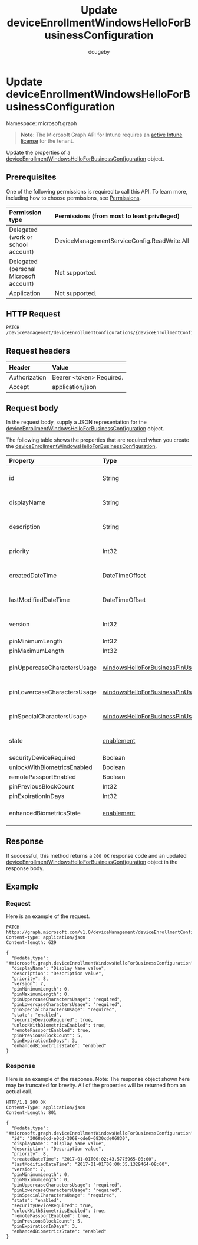 ﻿---
title: "Update deviceEnrollmentWindowsHelloForBusinessConfiguration"
description: "Update the properties of a deviceEnrollmentWindowsHelloForBusinessConfiguration object."
author: "dougeby"
localization_priority: Normal
ms.prod: "intune"
doc_type: apiPageType
---

# Update deviceEnrollmentWindowsHelloForBusinessConfiguration

Namespace: microsoft.graph

> **Note:** The Microsoft Graph API for Intune requires an [active Intune license](https://go.microsoft.com/fwlink/?linkid=839381) for the tenant.

Update the properties of a [deviceEnrollmentWindowsHelloForBusinessConfiguration](../resources/intune-onboarding-deviceenrollmentwindowshelloforbusinessconfiguration.md) object.

## Prerequisites

One of the following permissions is required to call this API. To learn more, including how to choose permissions, see [Permissions](/graph/permissions-reference).

| Permission type                        | Permissions (from most to least privileged) |
| :------------------------------------- | :------------------------------------------ |
| Delegated (work or school account)     | DeviceManagementServiceConfig.ReadWrite.All |
| Delegated (personal Microsoft account) | Not supported.                              |
| Application                            | Not supported.                              |

## HTTP Request

<!-- {
  "blockType": "ignored"
}
-->

```http
PATCH /deviceManagement/deviceEnrollmentConfigurations/{deviceEnrollmentConfigurationId}
```

## Request headers

| Header        | Value                          |
| :------------ | :----------------------------- |
| Authorization | Bearer &lt;token&gt; Required. |
| Accept        | application/json               |

## Request body

In the request body, supply a JSON representation for the [deviceEnrollmentWindowsHelloForBusinessConfiguration](../resources/intune-onboarding-deviceenrollmentwindowshelloforbusinessconfiguration.md) object.

The following table shows the properties that are required when you create the [deviceEnrollmentWindowsHelloForBusinessConfiguration](../resources/intune-onboarding-deviceenrollmentwindowshelloforbusinessconfiguration.md).

| Property                    | Type                                                                                                 | Description                                                                                                                        |
| :-------------------------- | :--------------------------------------------------------------------------------------------------- | :--------------------------------------------------------------------------------------------------------------------------------- |
| id                          | String                                                                                               | Not yet documented Inherited from [deviceEnrollmentConfiguration](../resources/intune-onboarding-deviceenrollmentconfiguration.md) |
| displayName                 | String                                                                                               | Not yet documented Inherited from [deviceEnrollmentConfiguration](../resources/intune-onboarding-deviceenrollmentconfiguration.md) |
| description                 | String                                                                                               | Not yet documented Inherited from [deviceEnrollmentConfiguration](../resources/intune-onboarding-deviceenrollmentconfiguration.md) |
| priority                    | Int32                                                                                                | Not yet documented Inherited from [deviceEnrollmentConfiguration](../resources/intune-onboarding-deviceenrollmentconfiguration.md) |
| createdDateTime             | DateTimeOffset                                                                                       | Not yet documented Inherited from [deviceEnrollmentConfiguration](../resources/intune-onboarding-deviceenrollmentconfiguration.md) |
| lastModifiedDateTime        | DateTimeOffset                                                                                       | Not yet documented Inherited from [deviceEnrollmentConfiguration](../resources/intune-onboarding-deviceenrollmentconfiguration.md) |
| version                     | Int32                                                                                                | Not yet documented Inherited from [deviceEnrollmentConfiguration](../resources/intune-onboarding-deviceenrollmentconfiguration.md) |
| pinMinimumLength            | Int32                                                                                                | Not yet documented                                                                                                                 |
| pinMaximumLength            | Int32                                                                                                | Not yet documented                                                                                                                 |
| pinUppercaseCharactersUsage | [windowsHelloForBusinessPinUsage](../resources/intune-onboarding-windowshelloforbusinesspinusage.md) | Not yet documented. Possible values are: `allowed`, `required`, `disallowed`.                                                      |
| pinLowercaseCharactersUsage | [windowsHelloForBusinessPinUsage](../resources/intune-onboarding-windowshelloforbusinesspinusage.md) | Not yet documented. Possible values are: `allowed`, `required`, `disallowed`.                                                      |
| pinSpecialCharactersUsage   | [windowsHelloForBusinessPinUsage](../resources/intune-onboarding-windowshelloforbusinesspinusage.md) | Not yet documented. Possible values are: `allowed`, `required`, `disallowed`.                                                      |
| state                       | [enablement](../resources/intune-onboarding-enablement.md)                                           | Not yet documented. Possible values are: `notConfigured`, `enabled`, `disabled`.                                                   |
| securityDeviceRequired      | Boolean                                                                                              | Not yet documented                                                                                                                 |
| unlockWithBiometricsEnabled | Boolean                                                                                              | Not yet documented                                                                                                                 |
| remotePassportEnabled       | Boolean                                                                                              | Not yet documented                                                                                                                 |
| pinPreviousBlockCount       | Int32                                                                                                | Not yet documented                                                                                                                 |
| pinExpirationInDays         | Int32                                                                                                | Not yet documented                                                                                                                 |
| enhancedBiometricsState     | [enablement](../resources/intune-onboarding-enablement.md)                                           | Not yet documented. Possible values are: `notConfigured`, `enabled`, `disabled`.                                                   |

## Response

If successful, this method returns a `200 OK` response code and an updated [deviceEnrollmentWindowsHelloForBusinessConfiguration](../resources/intune-onboarding-deviceenrollmentwindowshelloforbusinessconfiguration.md) object in the response body.

## Example

### Request

Here is an example of the request.

```http
PATCH https://graph.microsoft.com/v1.0/deviceManagement/deviceEnrollmentConfigurations/{deviceEnrollmentConfigurationId}
Content-type: application/json
Content-length: 629

{
  "@odata.type": "#microsoft.graph.deviceEnrollmentWindowsHelloForBusinessConfiguration",
  "displayName": "Display Name value",
  "description": "Description value",
  "priority": 8,
  "version": 7,
  "pinMinimumLength": 0,
  "pinMaximumLength": 0,
  "pinUppercaseCharactersUsage": "required",
  "pinLowercaseCharactersUsage": "required",
  "pinSpecialCharactersUsage": "required",
  "state": "enabled",
  "securityDeviceRequired": true,
  "unlockWithBiometricsEnabled": true,
  "remotePassportEnabled": true,
  "pinPreviousBlockCount": 5,
  "pinExpirationInDays": 3,
  "enhancedBiometricsState": "enabled"
}
```

### Response

Here is an example of the response. Note: The response object shown here may be truncated for brevity. All of the properties will be returned from an actual call.

```http
HTTP/1.1 200 OK
Content-Type: application/json
Content-Length: 801

{
  "@odata.type": "#microsoft.graph.deviceEnrollmentWindowsHelloForBusinessConfiguration",
  "id": "3068e0cd-e0cd-3068-cde0-6830cde06830",
  "displayName": "Display Name value",
  "description": "Description value",
  "priority": 8,
  "createdDateTime": "2017-01-01T00:02:43.5775965-08:00",
  "lastModifiedDateTime": "2017-01-01T00:00:35.1329464-08:00",
  "version": 7,
  "pinMinimumLength": 0,
  "pinMaximumLength": 0,
  "pinUppercaseCharactersUsage": "required",
  "pinLowercaseCharactersUsage": "required",
  "pinSpecialCharactersUsage": "required",
  "state": "enabled",
  "securityDeviceRequired": true,
  "unlockWithBiometricsEnabled": true,
  "remotePassportEnabled": true,
  "pinPreviousBlockCount": 5,
  "pinExpirationInDays": 3,
  "enhancedBiometricsState": "enabled"
}
```
